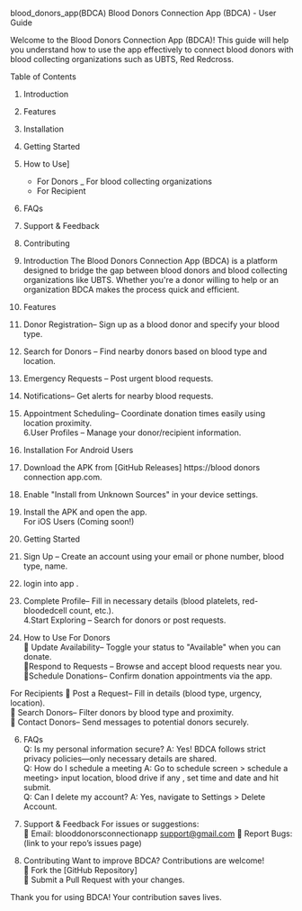  blood_donors_app(BDCA)
Blood Donors Connection App (BDCA) - User Guide 

Welcome to the Blood Donors Connection App (BDCA)! This guide will help you understand how to use the app effectively to connect blood donors with blood collecting organizations such as UBTS, Red Redcross. 



Table of Contents 
1. Introduction
2. Features 
3. Installation 
4. Getting Started 
5. How to Use]
   - For Donors 
   _ For blood collecting organizations
   - For Recipient 
6. FAQs  
7. Support & Feedback
8. Contributing 


1. Introduction
The Blood Donors Connection App (BDCA) is a platform designed to bridge the gap between blood donors and blood collecting organizations like UBTS. Whether you're a donor willing to help or an organization BDCA makes the process quick and efficient.  



2. Features
1. Donor Registration– Sign up as a blood donor and specify your blood type.  
2. Search for Donors – Find nearby donors based on blood type and location.  
3. Emergency Requests – Post urgent blood requests. 
 4. Notifications– Get alerts for nearby blood requests.  
5. Appointment Scheduling– Coordinate donation times easily using location proximity.  
6.User Profiles – Manage your donor/recipient information.  

3. Installation 
For Android Users 
1. Download the APK from [GitHub Releases] https://blood donors connection app.com.  
2. Enable "Install from Unknown Sources" in your device settings.  
3. Install the APK and open the app.  
For iOS Users
(Coming soon!)


4. Getting Started
1. Sign Up – Create an account using your email or phone number, blood type, name.
2. login into app .  
3. Complete Profile– Fill in necessary details (blood platelets, red-bloodedcell count, etc.).  
4.Start Exploring – Search for donors or post requests.  


5. How to Use
For Donors  
🔹 Update Availability– Toggle your status to "Available" when you can donate.  
🔹Respond to Requests – Browse and accept blood requests near you.  
🔹Schedule Donations– Confirm donation appointments via the app.  

For Recipients
🔹 Post a Request– Fill in details (blood type, urgency, location).  
🔹 Search Donors– Filter donors by blood type and proximity.  
🔹 Contact Donors– Send messages to potential donors securely.  


6. FAQs  
Q: Is my personal information secure?
A: Yes! BDCA follows strict privacy policies—only necessary details are shared.  
Q: How do I schedule a meeting 
A: Go to schedule screen > schedule a meeting> input location, blood drive if any , set time and date and hit submit.  
Q: Can I delete my account?
A: Yes, navigate to Settings > Delete Account.  

7. Support & Feedback 
For issues or suggestions:  
📧 Email: blooddonorsconnectionapp support@gmail.com
🐛 Report Bugs:  (link to your repo’s issues page)  

8. Contributing
Want to improve BDCA? Contributions are welcome!  
🔹 Fork the [GitHub Repository]  
🔹 Submit a Pull Request with your changes.  

Thank you for using BDCA! Your contribution saves lives.

